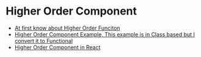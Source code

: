 # Higher Order Component    
- [At first know about Higher Order Funciton](https://github.com/SazinSamin/Samin_Reading_Room/blob/main/Javascript/Advance/Higher_Order_Function/README.md)  
- [Higher Order Component Example, This example is in Class based but I convert it to Functional](https://www.youtube.com/watch?v=Tz1JhhWlJvA)  
- [Higher Order Component in React](https://www.smashingmagazine.com/2020/06/higher-order-components-react/)
